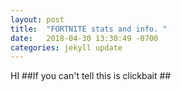 ```yaml
---
layout: post
title:  "FORTNITE stats and info. "
date:   2018-04-30 13:30:49 -0700
categories: jekyll update
---
```


HI
##If you can't tell this is clickbait ##
